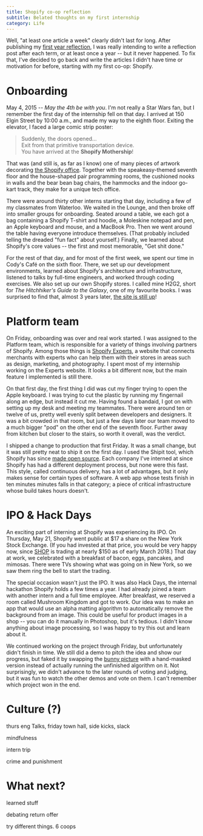 ```yaml
---
title: Shopify co-op reflection
subtitle: Belated thoughts on my first internship
category: Life
---
```


Well, "at least one article a week" clearly didn't last for long. After publishing my [first year reflection](first-year.md), I was really intending to write a reflection post after each term, or at least once a year -- but it never happened. To fix that, I've decided to go back and write the articles I didn't have time or motivation for before, starting with my first co-op: Shopify.

# Onboarding

May 4, 2015 -- <i>May the 4th be with you</i>. I'm not really a Star Wars fan, but I remember the first day of the internship fell on that day. I arrived at 150 Elgin Street by 10:00 a.m., and made my way to the eighth floor. Exiting the elevator, I faced a large comic strip poster:

> Suddenly, the doors opened...<br>
> Exit from that primitive transportation device.<br>
> You have arrived at the **Shopify Mothership**!

That was (and still is, as far as I know) one of many pieces of artwork decorating [the Shopify office][1]. Together with the speakeasy-themed seventh floor and the house-shaped pair programming rooms, the cushioned nooks in walls and the bear bean bag chairs, the hammocks and the indoor go-kart track, they make for a unique tech office.

There were around thirty other interns starting that day, including a few of my classmates from Waterloo. We waited in the Lounge, and then broke off into smaller groups for onboarding. Seated around a table, we each got a bag containing a Shopify T-shirt and hoodie, a Moleskine notepad and pen, an Apple keyboard and mouse, and a MacBook Pro. Then we went around the table having everyone introduce themselves. (That probably included telling the dreaded "fun fact" about yourself.) Finally, we learned about Shopify's core values -- the first and most memorable, "Get shit done."

For the rest of that day, and for most of the first week, we spent our time in Cody's Café on the sixth floor. There, we set up our development environments, learned about Shopify's architecture and infrastructure, listened to talks by full-time engineers, and worked through coding exercises. We also set up our own Shopify stores. I called mine H2G2, short for <cite>The Hitchhiker's Guide to the Galaxy</cite>, one of my favourite books. I was surprised to find that, almost 3 years later, [the site is still up][2]!

# Platform team

On Friday, onboarding was over and real work started. I was assigned to the Platform team, which is responsible for a variety of things involving partners of Shopify. Among those things is [Shopify Experts][3], a website that connects merchants with experts who can help them with their stores in areas such as design, marketing, and photography. I spent most of my internship working on the Experts website. It looks a bit different now, but the main feature I implemented is still there.

On that first day, the first thing I did was cut my finger trying to open the Apple keyboard. I was trying to cut the plastic by running my fingernail along an edge, but instead it cut me. Having found a bandaid, I got on with setting up my desk and meeting my teammates. There were around ten or twelve of us, pretty well evenly split between developers and designers. It was a bit crowded in that room, but just a few days later our team moved to a much bigger "pod" on the other end of the seventh floor. Further away from kitchen but closer to the stairs, so worth it overall, was the verdict.

I shipped a change to production that first Friday. It was a small change, but it was still pretty neat to ship it on the first day. I used the Shipit tool, which Shopify has since [made open source][4]. Each company I've interned at since Shopify has had a different deployment process, but none were this fast. This style, called continuous delivery, has a lot of advantages, but it only makes sense for certain types of software. A web app whose tests finish in ten minutes minutes falls in that category; a piece of critical infrastructure whose build takes hours doesn't.

# IPO & Hack Days

An exciting part of interning at Shopify was experiencing its IPO. On Thursday, May 21, Shopify went public at \$17 a share on the New York Stock Exchange. (If you had invested at that price, you would be very happy now, since [SHOP][5] is trading at nearly \$150 as of early March 2018.) That day at work, we celebrated with a breakfast of bacon, eggs, pancakes, and mimosas. There were TVs showing what was going on in New York, so we saw them ring the bell to start the trading.

The special occasion wasn't just the IPO. It was also Hack Days, the internal hackathon Shopify holds a few times a year. I had already joined a team with another intern and a full time employee. After breakfast, we reserved a room called Mushroom Kingdom and got to work. Our idea was to make an app that would use an alpha matting algorithm to automatically remove the background from an image. This could be useful for product images in a shop -- you can do it manually in Photoshop, but it's tedious. I didn't know anything about image processing, so I was happy to try this out and learn about it.

We continued working on the project through Friday, but unfortunately didn't finish in time. We still did a demo to pitch the idea and show our progress, but faked it by swapping the [bunny picture][6] with a hand-masked version instead of actually running the unfinished algorithm on it. Not surprisingly, we didn't advance to the later rounds of voting and judging, but it was fun to watch the other demos and vote on them. I can't remember which project won in the end.

# Culture (?)

thurs eng Talks, friday town hall, side kicks, slack

mindfulness

intern trip

crime and punishment

# What next?

learned stuff

debating return offer

try different things. 6 coops

[1]: https://www.linebox.ca/work/shopify-ottawa
[2]: https://h2g2.myshopify.com/
[3]: https://experts.shopify.com/
[4]: https://shopifyengineering.myshopify.com/blogs/engineering/introducing-shipit
[5]: https://www.bloomberg.com/quote/SHOP:US
[6]: https://animal-central.wikia.com/wiki/File:Bunnies-bunny-rabbits-16437969-1280-800.jpg

